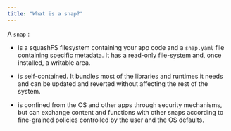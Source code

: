 ```yaml
---
title: "What is a snap?"
---
```


A `snap` :

* is a squashFS filesystem containing your app code and a `snap.yaml` file containing specific metadata. It has a read-only file-system and, once installed, a writable area.

* is self-contained. It bundles most of the libraries and runtimes it needs and can be updated and reverted without affecting the rest of the system.

* is confined from the OS and other apps through security mechanisms, but can exchange content and functions with other snaps according to fine-grained policies controlled by the user and the OS defaults.

